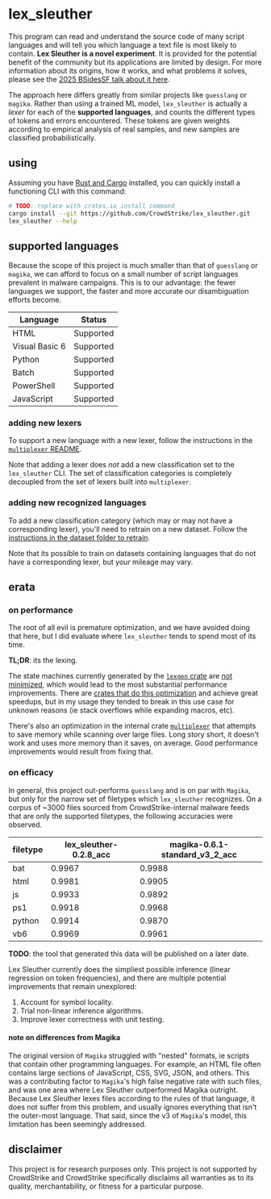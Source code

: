 # lex_sleuther

This program can read and understand the source code of many script languages and will tell you which language a text file is most likely to contain. **Lex Sleuther is a novel experiment**. It is provided for the potential benefit of the community but its applications are limited by design. For more information about its origins, how it works, and what problems it solves, please see the [2025 BSidesSF talk about it here](#TODO).

The approach here differs greatly from similar projects like `guesslang` or `magika`.
Rather than using a trained ML model, `lex_sleuther` is actually a *lexer* for each of the 
**supported languages**, and counts the different types of tokens and errors encountered. 
These tokens are given weights according to empirical analysis of real samples,
and new samples are classified probabilistically.

## using

Assuming you have [Rust and Cargo](https://www.rust-lang.org/tools/install) installed,
you can quickly install a functioning CLI with this command:

```bash
# TODO: replace with crates.io install command 
cargo install --git https://github.com/CrowdStrike/lex_sleuther.git
lex_sleuther --help
```

## supported languages

Because the scope of this project is much smaller than that of `guesslang` or `magika`,
we can afford to focus on a small number of script languages prevalent in malware campaigns.
This is to our advantage: the fewer languages we support, the faster and more accurate
our disambiguation efforts become.

| Language       | Status    |
| -------------- | --------- |
| HTML           | Supported |
| Visual Basic 6 | Supported |
| Python         | Supported |
| Batch          | Supported |
| PowerShell     | Supported |
| JavaScript     | Supported |

### adding new lexers

To support a new language with a new lexer, follow the instructions in the [`multiplexer` README](./crates/multiplexer/README.md).

Note that adding a lexer does *not* add a new classification set to the `lex_sleuther` CLI.
The set of classification categories is completely decoupled from the set of lexers built into `multiplexer`. 

### adding new recognized languages

To add a new classification category (which may or may not have a corresponding lexer), you'll need to retrain on a new dataset. 
Follow the [instructions in the dataset folder to retrain](./dataset/).

Note that its possible to train on datasets containing languages that do not have a corresponding lexer, but your mileage may vary. 

## erata

### on performance

The root of all evil is premature optimization, and we have avoided doing that here,
but I did evaluate where `lex_sleuther` tends to spend most of its time.

**TL;DR**: its the lexing. 

The state machines currently generated by the [`lexgen` crate](https://github.com/osa1/lexgen) are [not minimized](https://github.com/osa1/lexgen/issues/38), which would lead to the most substantial performance improvements. There are [crates that do this optimization](https://docs.rs/logos/latest/logos/#) and achieve great speedups, but in my usage they tended to break in this use case for unknown reasons (ie stack overflows while expanding macros, etc).

There's also an optimization in the internal crate [`multiplexer`](./crates/multiplexer/README.md) that attempts to save memory while scanning over large files.
Long story short, it doesn't work and uses more memory than it saves, on average. Good performance improvements would result from fixing that.

### on efficacy 

In general, this project out-performs `guesslang` and is on par with `Magika`, but only for the narrow set of filetypes which `lex_sleuther` recognizes. On a corpus of ~3000 files sourced from CrowdStrike-internal malware feeds that are only the supported filetypes, the following accuracies were observed.

| filetype | lex_sleuther-0.2.8_acc | magika-0.6.1-standard_v3_2_acc |
| -------- | ---------------------- | ------------------------------ |
| bat      | 0.9967                 | 0.9988                         |
| html     | 0.9981                 | 0.9905                         |
| js       | 0.9933                 | 0.9892                         |
| ps1      | 0.9918                 | 0.9968                         |
| python   | 0.9914                 | 0.9870                         |
| vb6      | 0.9969                 | 0.9961                         |

**TODO**: the tool that generated this data will be published on a later date. 

Lex Sleuther currently does the simpliest possible inference (linear regression on token frequencies),
and there are multiple potential improvements that remain unexplored:

1. Account for symbol locality.
2. Trial non-linear inference algorithms. 
3. Improve lexer correctness with unit testing.

#### note on differences from Magika

The original version of `Magika` struggled with "nested" formats, ie scripts that contain other programming languages. For example, an HTML file often contains large sections of JavaScript, CSS, SVG, JSON, and others. This was a contributing factor to `Magika`'s high false negative rate with such files, and was one area where Lex Sleuther outperformed Magika outright. Because Lex Sleuther lexes files according to the rules of that language, it does not suffer from this problem, and usually ignores everything that isn't the outer-most language. That said, since the v3 of `Magika`'s model, this limitation has been seemingly addressed. 

## disclaimer

This project is for research purposes only. This project is not supported by CrowdStrike and CrowdStrike specifically disclaims all warranties as to its quality, merchantability, or fitness for a particular purpose.